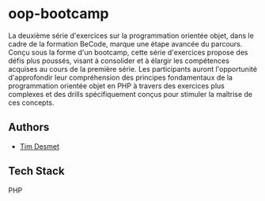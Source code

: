 # oop-bootcamp

La deuxième série d'exercices sur la programmation orientée objet, dans le cadre de la formation BeCode, marque une étape avancée du parcours. Conçu sous la forme d'un bootcamp, cette série d'exercices propose des défis plus poussés, visant à consolider et à élargir les compétences acquises au cours de la première série. Les participants auront l'opportunité d'approfondir leur compréhension des principes fondamentaux de la programmation orientée objet en PHP à travers des exercices plus complexes et des drills spécifiquement conçus pour stimuler la maîtrise de ces concepts.

## Authors

- [Tim Desmet](https://github.com/TimDesmet00)

## Tech Stack

PHP
